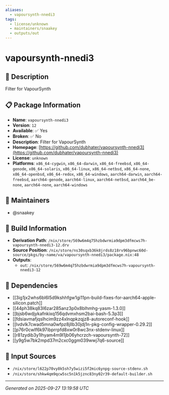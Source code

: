 ```yaml
---
aliases:
  - vapoursynth-nnedi3
tags:
  - license/unknown
  - maintainers/snaakey
  - outputs/out
---
```


# vapoursynth-nnedi3

## 📝 Description

Filter for VapourSynth

## 📋 Package Information

- **Name**: `vapoursynth-nnedi3`
- **Version**: `12`
- **Available**: ✅ Yes
- **Broken**: ✅ No
- **Description**: Filter for VapourSynth
- **Homepage**: [https://github.com/dubhater/vapoursynth-nnedi3](https://github.com/dubhater/vapoursynth-nnedi3)
- **License**: `unknown`
- **Platforms**: `x86_64-cygwin`, `x86_64-darwin`, `x86_64-freebsd`, `x86_64-genode`, `x86_64-solaris`, `x86_64-linux`, `x86_64-netbsd`, `x86_64-none`, `x86_64-openbsd`, `x86_64-redox`, `x86_64-windows`, `aarch64-darwin`, `aarch64-freebsd`, `aarch64-genode`, `aarch64-linux`, `aarch64-netbsd`, `aarch64_be-none`, `aarch64-none`, `aarch64-windows`
## 👥 Maintainers

- @snaakey


## 🔧 Build Information

- **Derivation Path**: `/nix/store/569w6m4q75hzbdwrmia9dpm3dfmcws7h-vapoursynth-nnedi3-12.drv`
- **Source Position**: `/nix/store/ns30sqxb36k8jrds8z18rv96bpnwc60d-source/pkgs/by-name/va/vapoursynth-nnedi3/package.nix:48`
- **Outputs**:
  - `out`:  `/nix/store/569w6m4q75hzbdwrmia9dpm3dfmcws7h-vapoursynth-nnedi3-12`

## 🔗 Dependencies

- [[3ig1jx2whs6bl6l5d9kshhfgw1gi11pn-build-fixes-for-aarch64-apple-silicon.patch]]
- [[44ph38kq83l6zar285anz3p0x8blhmhg-yasm-1.3.0]]
- [[bjsb6wdjykafnkixq156qdvmxhsm2bai-bash-5.3p3]]
- [[fdsiavmafjqslhcim9zz4xlnqpkzqjz8-autoreconf-hook]]
- [[lvdvlk7cwad5mna0wfpz8jllb30jdj1n-pkg-config-wrapper-0.29.2]]
- [[p76r0cwlf6k97ibprrpfd8xw0r8wc3nx-stdenv-linux]]
- [[r81zydib3y1lhyam4m9l1jb06yhcrzch-vapoursynth-72]]
- [[y9g5w7bk2mpd37m2cxc0ggm039wwj7q6-source]]

## 📁 Input Sources

- `/nix/store/l622p70vy8k5sh7y5wizi5f2mic6ynpg-source-stdenv.sh`
- `/nix/store/shkw4qm9qcw5sc5n1k5jznc83ny02r39-default-builder.sh`

---
*Generated on 2025-09-27 13:19:58 UTC*
